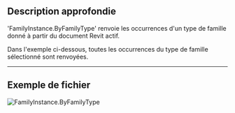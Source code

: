 ## Description approfondie
'FamilyInstance.ByFamilyType' renvoie les occurrences d'un type de famille donné à partir du document Revit actif.

Dans l'exemple ci-dessous, toutes les occurrences du type de famille sélectionné sont renvoyées.

___
## Exemple de fichier

![FamilyInstance.ByFamilyType](./Revit.Elements.FamilyInstance.ByFamilyType_img.jpg)
